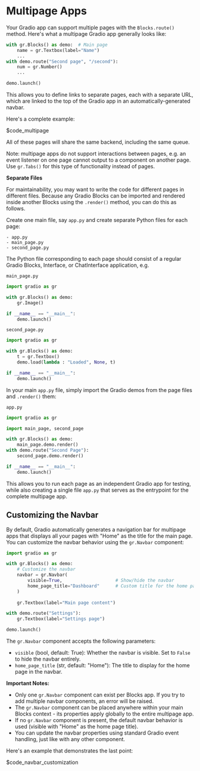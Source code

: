 # Multipage Apps

Your Gradio app can support multiple pages with the `Blocks.route()` method. Here's what a multipage Gradio app generally looks like:

```python
with gr.Blocks() as demo:  # Main page
    name = gr.Textbox(label="Name")
    ...
with demo.route("Second page", "/second"):
    num = gr.Number()
    ...

demo.launch()
```

This allows you to define links to separate pages, each with a separate URL, which are  linked to the top of the Gradio app in an automatically-generated navbar. 

Here's a complete example:

$code_multipage

All of these pages will share the same backend, including the same queue.

Note: multipage apps do not support interactions between pages, e.g. an event listener on one page cannot output to a component on another page. Use `gr.Tabs()` for this type of functionality instead of pages.

**Separate Files**

For maintainability, you may want to write the code for different pages in different files. Because any Gradio Blocks can be imported and rendered inside another Blocks using the `.render()` method, you can do this as follows.

Create one main file, say `app.py` and create separate Python files for each page:

```
- app.py
- main_page.py
- second_page.py
```

The Python file corresponding to each page should consist of a regular Gradio Blocks, Interface, or ChatInterface application, e.g.

`main_page.py`

```py
import gradio as gr

with gr.Blocks() as demo:
    gr.Image()

if __name__ == "__main__":
    demo.launch()
```

`second_page.py`

```py
import gradio as gr

with gr.Blocks() as demo:
    t = gr.Textbox()
    demo.load(lambda : "Loaded", None, t)

if __name__ == "__main__":
    demo.launch()
```

In your main `app.py` file, simply import the Gradio demos from the page files and `.render()` them:

`app.py`

```py
import gradio as gr

import main_page, second_page

with gr.Blocks() as demo:
    main_page.demo.render()
with demo.route("Second Page"):
    second_page.demo.render()

if __name__ == "__main__":
    demo.launch()
```

This allows you to run each page as an independent Gradio app for testing, while also creating a single file `app.py` that serves as the entrypoint for the complete multipage app.

## Customizing the Navbar

By default, Gradio automatically generates a navigation bar for multipage apps that displays all your pages with "Home" as the title for the main page. You can customize the navbar behavior using the `gr.Navbar` component:

```python
import gradio as gr

with gr.Blocks() as demo:
    # Customize the navbar
    navbar = gr.Navbar(
        visible=True,                    # Show/hide the navbar
        home_page_title="Dashboard"      # Custom title for the home page
    )
    
    gr.Textbox(label="Main page content")

with demo.route("Settings"):
    gr.Textbox(label="Settings page")

demo.launch()
```

The `gr.Navbar` component accepts the following parameters:

- `visible` (bool, default: True): Whether the navbar is visible. Set to `False` to hide the navbar entirely.
- `home_page_title` (str, default: "Home"): The title to display for the home page in the navbar.

**Important Notes:**
- Only one `gr.Navbar` component can exist per Blocks app. If you try to add multiple navbar components, an error will be raised.
- The `gr.Navbar` component can be placed anywhere within your main Blocks context - its properties apply globally to the entire multipage app.
- If no `gr.Navbar` component is present, the default navbar behavior is used (visible with "Home" as the home page title).
- You can  update the navbar properties using standard Gradio event handling, just like with any other component.

Here's an example that demonstrates the last point:

$code_navbar_customization

